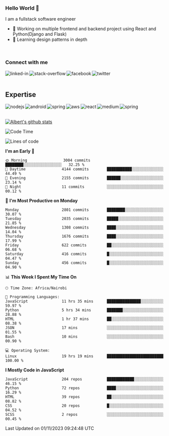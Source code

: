 

### Hello World 👋
I am a fullstack software engineer
- 🔭 Working on multiple frontend and backend project using React and Python(Django and Flask)
- 🌱 Learning design patterns in depth

<br>

### Connect with me

[<img align="left" alt="linked-in" src="https://img.shields.io/badge/linkedin-%230077B5.svg?&style=for-the-badge&logo=linkedin&logoColor=white" />](https://www.linkedin.com/in/albert-byrone/)

<!-- [<img align="left" alt="medium" src="https://img.shields.io/badge/medium-%2312100E.svg?&style=for-the-badge&logo=medium&logoColor=white" />](https://56faisal.medium.com/) -->

[<img align="left" alt="stack-overflow" src="https://img.shields.io/badge/stack%20overflow-FE7A16?logo=stack-overflow&logoColor=white&style=for-the-badge" />](https://stackoverflow.com/users/11916317/albert-byrone)

[<img align="left" alt="facebook" src="https://img.shields.io/badge/facebook-%231877F2.svg?&style=for-the-badge&logo=facebook&logoColor=white" />](https://web.facebook.com/albert.byrone.1/)

[<img align="left" alt="twitter" src="https://img.shields.io/badge/twitter-%231DA1F2.svg?&style=for-the-badge&logo=twitter&logoColor=white" />](https://twitter.com/byrone_albert)

<br>

<br>

## Expertise
<img align="left" alt="nodejs" src="https://img.shields.io/badge/python%20-%2343853D.svg?&style=for-the-badge&logo=node.js&logoColor=white" />
<img align="left" alt="android" src="https://img.shields.io/badge/Flask-3DDC84?logo=android&logoColor=white&style=for-the-badge" />
<img align="left" alt="spring" src="https://img.shields.io/badge/drf%20-%236DB33F.svg?&style=for-the-badge&logo=spring&logoColor=white" />
<img align="left" alt="aws" src="https://img.shields.io/badge/django%20AWS-%23232F3E?logo=amazon-aws&logoColor=white&style=for-the-badge" />
<img align="left" alt="react" src="https://img.shields.io/badge/react%20-%2320232a.svg?&style=for-the-badge&logo=react&logoColor=%2361DAFB" />
<img align="left" alt="medium" src="https://img.shields.io/badge/Angular-%23316192.svg?&style=for-the-badge&logo=postgresql&logoColor=white" />
<img align="left" alt="spring" src="https://img.shields.io/badge/Javascript%20-%236DB33F.svg?&style=for-the-badge&logo=spring&logoColor=white" />
<br>
<br>


[![Albert's github stats](https://github-readme-stats.vercel.app/api?username=Albert-Byrone&count_private=true&show_icons=true&theme=radical&hide_rank=false)](https://github.com/anuraghazra/github-readme-stats)

<!-- [![Top Langs](https://github-readme-stats.vercel.app/api/top-langs/?username=Albert-Byrone&layout=compact)](https://github.com/anuraghazra/github-readme-stats) -->

<!--
**Albert-Byrone/Albert-Byrone** is a ✨ _special_ ✨ repository because its `README.md` (this file) appears on your GitHub profile.

Here are some ideas to get you started:

- 🔭 I’m currently working on ...
- 🌱 I’m currently learning ...
- 👯 I’m looking to collaborate on ...
- 🤔 I’m looking for help with ...
- 💬 Ask me about ...
- 📫 How to reach me: ...
- 😄 Pronouns: ...
- ⚡ Fun fact: ...
-->


<!--START_SECTION:waka-->
![Code Time](http://img.shields.io/badge/Code%20Time-771%20hrs%2020%20mins-blue)

![Lines of code](https://img.shields.io/badge/From%20Hello%20World%20I%27ve%20Written-62.6%20million%20lines%20of%20code-blue)

**I'm an Early 🐤** 

```text
🌞 Morning                3004 commits        ████████░░░░░░░░░░░░░░░░░   32.25 % 
🌆 Daytime                4144 commits        ███████████░░░░░░░░░░░░░░   44.49 % 
🌃 Evening                2155 commits        ██████░░░░░░░░░░░░░░░░░░░   23.14 % 
🌙 Night                  11 commits          ░░░░░░░░░░░░░░░░░░░░░░░░░   00.12 % 
```
📅 **I'm Most Productive on Monday** 

```text
Monday                   2801 commits        ████████░░░░░░░░░░░░░░░░░   30.07 % 
Tuesday                  2035 commits        █████░░░░░░░░░░░░░░░░░░░░   21.85 % 
Wednesday                1308 commits        ████░░░░░░░░░░░░░░░░░░░░░   14.04 % 
Thursday                 1676 commits        ████░░░░░░░░░░░░░░░░░░░░░   17.99 % 
Friday                   622 commits         ██░░░░░░░░░░░░░░░░░░░░░░░   06.68 % 
Saturday                 416 commits         █░░░░░░░░░░░░░░░░░░░░░░░░   04.47 % 
Sunday                   456 commits         █░░░░░░░░░░░░░░░░░░░░░░░░   04.90 % 
```


📊 **This Week I Spent My Time On** 

```text
🕑︎ Time Zone: Africa/Nairobi

💬 Programming Languages: 
JavaScript               11 hrs 35 mins      ███████████████░░░░░░░░░░   59.97 % 
Python                   5 hrs 34 mins       ███████░░░░░░░░░░░░░░░░░░   28.88 % 
HTML                     1 hr 37 mins        ██░░░░░░░░░░░░░░░░░░░░░░░   08.38 % 
JSON                     17 mins             ░░░░░░░░░░░░░░░░░░░░░░░░░   01.55 % 
Bash                     10 mins             ░░░░░░░░░░░░░░░░░░░░░░░░░   00.90 % 

💻 Operating System: 
Linux                    19 hrs 19 mins      █████████████████████████   100.00 % 
```

**I Mostly Code in JavaScript** 

```text
JavaScript               204 repos           ████████████░░░░░░░░░░░░░   46.15 % 
Python                   72 repos            ████░░░░░░░░░░░░░░░░░░░░░   16.29 % 
HTML                     39 repos            ██░░░░░░░░░░░░░░░░░░░░░░░   08.82 % 
CSS                      20 repos            █░░░░░░░░░░░░░░░░░░░░░░░░   04.52 % 
SCSS                     2 repos             ░░░░░░░░░░░░░░░░░░░░░░░░░   00.45 % 
```




 Last Updated on 01/11/2023 09:24:48 UTC
<!--END_SECTION:waka-->
